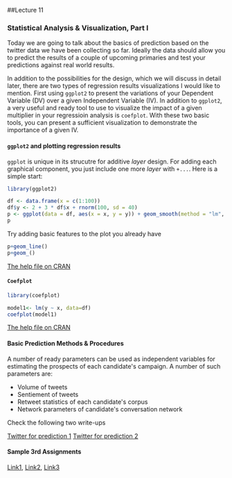 ##Lecture 11

### Statistical Analysis & Visualization, Part I

Today we are going to talk about the basics of prediction based on the twitter data we have been collecting so far. Ideally the data should allow you to predict the results of a couple of upcoming primaries and test your predictions against real world results. 

In addition to the possibilities for the design, which we will discuss in detail later, there are two types of regression results visualizations I would like to mention. First using `ggplot2` to present the variations of your Dependent Variable (DV) over a given Independent Variable (IV). In addition to `ggplot2`, a very useful and ready tool to use to visualize the impact of a given multiplier in your regressioin analysis is `coefplot`. With these two basic tools, you can present a sufficient visualization to demonstrate the importance of a given IV. 


#### `ggplot2` and plotting regression results

`ggplot` is unique in its strucutre for additive _layer_ design. For adding each graphical component, you just include one more _layer_ with `+...`. Here is a simple start:

```r
library(ggplot2)

df <- data.frame(x = c(1:100))
df$y <- 2 + 3 * df$x + rnorm(100, sd = 40)
p <- ggplot(data = df, aes(x = x, y = y)) + geom_smooth(method = "lm", se=TRUE, color="black", formula = y ~ x) + geom_point()
p
```

Try adding basic features to the plot you already have

```r
p+geom_line()
p+geom_()
```

[The help file on CRAN](https://cran.r-project.org/web/packages/ggplot2/ggplot2.pdf)

#### `Coefplot` 

```r
library(coefplot)

model1<- lm(y ~ x, data=df)
coefplot(model1)

```

[The help file on CRAN](https://cran.r-project.org/web/packages/coefplot/coefplot.pdf)

#### Basic Prediction Methods & Procedures 

A number of ready parameters can be used as independent variables for estimating the prospects of each candidate's campaign. A number of such parameters are:

* Volume of tweets
* Sentiement of tweets
* Retweet statistics of each candidate's corpus
* Network parameters of candidate's conversation network

Check the following two write-ups

[Twitter for prediction 1](http://www.g-sidorov.org/SEL.pdf)
[Twitter for prediction 2](http://www.umiacs.umd.edu/~jimmylin/publications/Lin_Kolcz_SIGMOD2012.pdf)


#### Sample 3rd Assignments

[Link1](https://www.dropbox.com/s/ucgn4zolg4wwink/Assignment%203%20Writeup.docx?dl=0), [Link2](https://www.dropbox.com/s/9wkmkmfvcliak7e/Adnan%20Hajizada%20PS3.docx?dl=0), [Link3](https://www.dropbox.com/s/nr9i97avm6blor2/HW3_GeerChen.pdf?dl=0)


